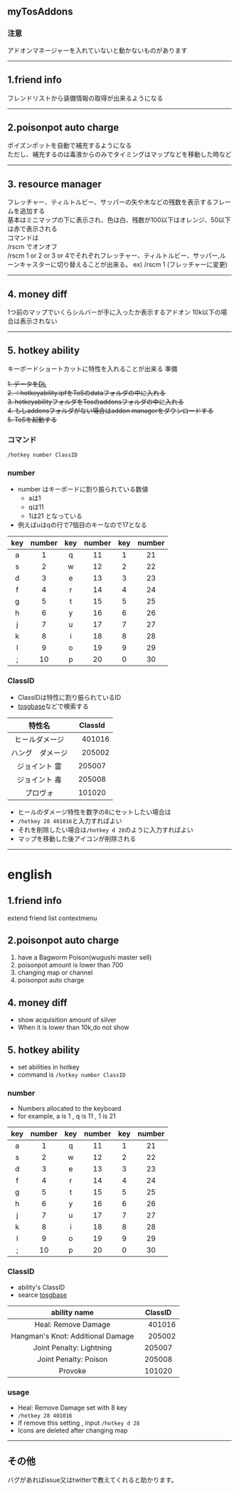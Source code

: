 ## myTosAddons

### 注意
アドオンマネージャーを入れていないと動かないものがあります

___

## 1.friend info
フレンドリストから装備情報の取得が出来るようになる

___


## 2.poisonpot auto charge
 ポイズンポットを自動で補充するようになる  
 ただし、補充するのは毒液からのみでタイミングはマップなどを移動した時など

___
## 3. resource manager
 フレッチャー、ティルトルビー、サッパーの矢や木などの残数を表示するフレームを追加する  
 基本はミニマップの下に表示され、色は白、残数が100以下はオレンジ、50以下は赤で表示される  
 コマンドは <br>/rscm でオンオフ<br>/rscm 1 or 2 or 3 or 4でそれぞれフレッチャー、ティルトルビー、サッパー,ルーンキャスターに切り替えることが出来る。
 ex) /rscm 1 (フレッチャーに変更)

___
## 4. money diff
 1つ前のマップでいくらシルバーが手に入ったか表示するアドオン
 10k以下の場合は表示されない


___
## 5. hotkey ability
 キーボードショートカットに特性を入れることが出来る
 準備
 
~~1. データを[DL](https://github.com/writ312/myTosAddons/releases/download/ver0.9/ver0.9.zip)~~  
~~2. ☃hotkeyability.ipfをToSのdataフォルダの中に入れる~~  
~~3. hotkeyabilityフォルダをTosのaddonsフォルダの中に入れる~~  
~~4. もしaddonsフォルダがない場合はaddon managerをダウンロードする~~  
~~5. ToSを起動する~~  

### コマンド
 `/hotkey number ClassID`

### number
* number はキーボードに割り振られている数値
    * aは1
    * qは11
    * 1は21 となっている
* 例えばuはqの行で7個目のキーなので17となる

| key | number | key | number | key | number |
| :-: | :-: | :-: | :-: | :-: | :-: |
| a | 1 | q | 11 | 1 | 21 | 
| s | 2 | w | 12 | 2 | 22 |
| d | 3 | e | 13 | 3 | 23 |
| f | 4 | r | 14 | 4 | 24 |
| g | 5 | t | 15 | 5 | 25 |
| h | 6 | y | 16 | 6 | 26 |
| j | 7 | u | 17 | 7 | 27 |
| k | 8 | i | 18 | 8 | 28 |
| l | 9 | o | 19 | 9 | 29 |
| ; | 10 | p | 20 | 0 | 30 |

### ClassID
* ClassIDは特性に割り振られているID
* [tosgbase](https://tos.neet.tv/attributes)などで検索する  
  
| 特性名 | ClassId |  
| :-: | :-: |
|ヒールダメージ|　401016|  
|ハング　ダメージ|　205002|   
|ジョイント 雷 |205007|   
|ジョイント 毒 |205008|
|プロヴォ| 101020 |  

* ヒールのダメージ特性を数字の8にセットしたい場合は
* `/hotkey 28 401016`と入力すればよい
* それを削除したい場合は`/hotkey d 28`のように入力すればよい
* マップを移動した後アイコンが削除される


___
# english

## 1.friend info
extend friend list contextmenu

## 2.poisonpot auto charge
1. have a Bagworm Poison(wugushi master sell)
2. poisonpot amount is lower than 700
3. changing map or channel
4. poisonpot auto charge

## 4. money diff
* show acquisition amount of silver
* When it is lower than 10k,do not show


## 5. hotkey ability
* set abilities in hotkey
* command is `/hotkey number ClassID`

### number
* Numbers allocated to the keyboard
* for example, a is 1 , q is 11 , 1 is 21

| key | number | key | number | key | number |
| :-: | :-: | :-: | :-: | :-: | :-: |
| a | 1 | q | 11 | 1 | 21 | 
| s | 2 | w | 12 | 2 | 22 |
| d | 3 | e | 13 | 3 | 23 |
| f | 4 | r | 14 | 4 | 24 |
| g | 5 | t | 15 | 5 | 25 |
| h | 6 | y | 16 | 6 | 26 |
| j | 7 | u | 17 | 7 | 27 |
| k | 8 | i | 18 | 8 | 28 |
| l | 9 | o | 19 | 9 | 29 |
| ; | 10 | p | 20 | 0 | 30 |

### ClassID
* ability's ClassID
* searce [tosgbase](https://tos.neet.tv/attributes)
  
| ability name | ClassID |  
| :-: | :-: |
|Heal: Remove Damage|　401016|  
|Hangman's Knot: Additional Damage|　205002|   
|Joint Penalty: Lightning|205007|   
|Joint Penalty: Poison|205008|
|Provoke| 101020 |  

### usage
* Heal: Remove Damage set with 8 key
* `/hotkey 28 401016`
* If remove this setting , input `/hotkey d 28`
* Icons are deleted after changing  map

___
## その他
 バグがあればissue又はtwitterで教えてくれると助かります。